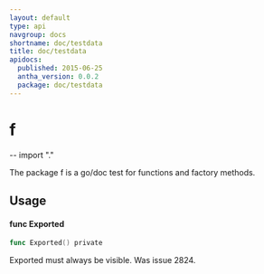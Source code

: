 ```yaml
---
layout: default
type: api
navgroup: docs
shortname: doc/testdata
title: doc/testdata
apidocs:
  published: 2015-06-25
  antha_version: 0.0.2
  package: doc/testdata
---
```

# f
--
    import "."

The package f is a go/doc test for functions and factory methods.

## Usage

#### func  Exported

```go
func Exported() private
```
Exported must always be visible. Was issue 2824.
